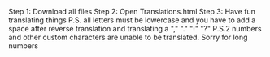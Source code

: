 Step 1: Download all files
Step 2: Open Translations.html
Step 3: Have fun translating things
P.S. all letters must be lowercase and you have to add a space after reverse translation and translating a "," "." "!" "?"
P.S.2 numbers and other custom characters are unable to be translated. Sorry for long numbers
